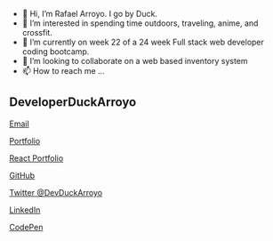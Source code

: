 - 👋 Hi, I’m Rafael Arroyo. I go by Duck. 
- 👀 I’m interested in spending time outdoors, traveling, anime, and crossfit.
- 🌱 I’m currently on week 22 of a 24 week Full stack web developer coding bootcamp. 
- 💞️ I’m looking to collaborate on a web based inventory system
- 📫 How to reach me ...

## DeveloperDuckArroyo

[Email](mailto:DeveloperDuckArroyo@gmail.com)

[Portfolio](https://github.com/DuckArroyo/portfolio)

[React Portfolio](http://DuckArroyo.github.io/reactPortfolio)

[GitHub](https://github.com/DuckArroyo)

[Twitter @DevDuckArroyo](https://twitter.com/DevDuckArroyo)

[LinkedIn](https://www.linkedin.com/in/duckarroyo)

[CodePen](https://codepen.io/DeveloperDuckArroyo)
<!---
DuckArroyo/DuckArroyo is a ✨ special ✨ repository because its `README.md` (this file) appears on your GitHub profile.
You can click the Preview link to take a look at your changes.
--->

